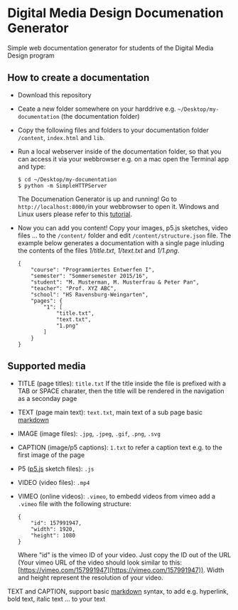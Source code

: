 Digital Media Design Documenation Generator
===========================================

Simple web documentation generator for students of the Digital Media Design program


How to create a documentation
-----------------------------

* Download this repository
* Ceate a new folder somewhere on your harddrive e.g. `~/Desktop/my-documentation` (the documentation folder)
* Copy the following files and folders to your documentation folder `/content`, `index.html` and `lib`.
* Run a local webserver inside of the documentation folder, so that you can access it via your webbrowser e.g. on a mac open the Terminal app and type:

	```
	$ cd ~/Desktop/my-documentation
	$ python -m SimpleHTTPServer
	```
	The Documenation Generator is up and running! Go to `http://localhost:8000/`in your webbrowser to open it. Windows and Linux users please refer to this [tutorial](https://github.com/processing/p5.js/wiki/Local-server).

* Now you can add you content! Copy your images, p5.js sketches, video files ... to the `/content/` folder and edit `/content/structure.json` file. The example below generates a documentation with a single page inluding the contents of the files *1/title.txt*, *1/text.txt* and *1/1.png*.

	```
	{
		"course": "Programmiertes Entwerfen I",
		"semester": "Sommersemester 2015/16",
		"student": "M. Musterman, M. Musterfrau & Peter Pan",
		"teacher": "Prof. XYZ ABC",
		"school": "HS Ravensburg-Weingarten",
		"pages": {
			"1": [
				"title.txt",
				"text.txt",
				"1.png"
			]
		}
	}
	```

Supported media
---------------
* TITLE (page titles): `title.txt`
	If the title inside the file is prefixed with a TAB or SPACE charater, then the title will be rendered in the navigation as a seconday page
* TEXT (page main text): `text.txt`, main text of a sub page
basic [markdown](https://en.wikipedia.org/wiki/Markdown#Example) 
* IMAGE (image files): `.jpg`, `.jpeg`, `.gif`, `.png`, `.svg`
* CAPTION (image/p5 captions): `1.txt` to refer a caption text e.g. to the first image of the page
* P5 ([p5.js](http://p5js.org/) sketch files): `.js`
* VIDEO (video files): `.mp4`
* VIMEO (online videos): `.vimeo`, to embedd videos from vimeo add a `.vimeo` file with the following structure:  

	```
	{
		"id": 157991947,
		"width": 1920,
		"height": 1080
	}
	```  
	
	Where "id" is the vimeo ID of your video. Just copy the ID out of the URL (Your vimeo URL of the video should look similar to this: [https://vimeo.com/157991947](https://vimeo.com/157991947)).
	Width and height represent the resolution of your video.


TEXT and CAPTION, support basic [markdown](https://en.wikipedia.org/wiki/Markdown#Example) syntax, to add e.g. hyperlink, bold text, italic text ... to your text


